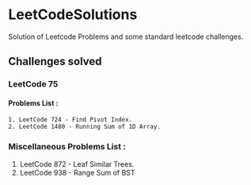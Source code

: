 # LeetCodeSolutions
Solution of Leetcode Problems and some standard leetcode challenges.

## Challenges solved 
### LeetCode 75
#### Problems List :
    1. LeetCode 724 - Find Pivot Index.
    2. LeetCode 1480 - Running Sum of 1D Array.

### Miscellaneous Problems List :
  1. LeetCode 872 - Leaf Similar Trees.
  2. LeetCode 938 - Range Sum of BST
